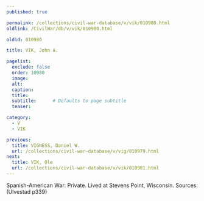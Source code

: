 ```yaml
---
published: true

permalink: /collections/civil-war-database/v/vik/010980.html
oldlink: /CivilWar/db/v/vik/010980.html

oldid: 010980

title: VIK, John A.

pagelist:
  exclude: false
  order: 10980
  image: 
  alt:
  caption:
  title:
  subtitle:      # Defaults to page subtitle
  teaser:

category: 
  - V 
  - VIK

previous:
  title: VIGNESS, Daniel W.
  url: /collections/civil-war-database/v/vig/010979.html  
next:
  title: VIK, Ole
  url: /collections/civil-war-database/v/vik/010981.html   
---
```

Spanish-American War: Private. Lived at Stevens Point, Wisconsin. Sources: (Ulvestad p339)
